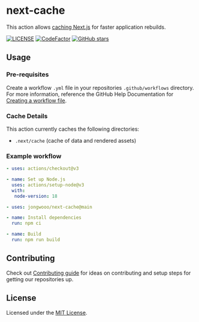 # next-cache

This action allows [caching Next.js](https://nextjs.org/docs/advanced-features/ci-build-caching) for faster application rebuilds.

[![LICENSE](https://img.shields.io/github/license/jongwooo/next-cache?color=blue)](LICENSE)
[![CodeFactor](https://www.codefactor.io/repository/github/jongwooo/next-cache/badge)](https://www.codefactor.io/repository/github/jongwooo/next-cache)
[![GitHub stars](https://img.shields.io/github/stars/jongwooo/next-cache?style=social)](https://github.com/jongwooo/next-cache)

## Usage

### Pre-requisites

Create a workflow `.yml` file in your repositories `.github/workflows` directory. For more information, reference the GitHub Help Documentation for [Creating a workflow file](https://help.github.com/en/articles/configuring-a-workflow#creating-a-workflow-file).

### Cache Details

This action currently caches the following directories:

- `.next/cache` (cache of data and rendered assets)

### Example workflow

```yaml
- uses: actions/checkout@v3

- name: Set up Node.js
  uses: actions/setup-node@v3
  with:
   node-version: 18

- uses: jongwooo/next-cache@main

- name: Install dependencies
  run: npm ci

- name: Build
  run: npm run build
```

## Contributing

Check out [Contributing guide](.github/CONTRIBUTING.md) for ideas on contributing and setup steps for getting our repositories up.

## License

Licensed under the [MIT License](LICENSE).
